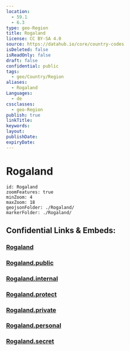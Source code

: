 ```yaml
---
location:
  - 59.1
  - 6.3
type: geo-Region
title: Rogaland
license: CC BY-SA 4.0
source: https://datahub.io/core/country-codes
isDeleted: false
isReadOnly: false
draft: false
confidential: public
tags:
  - geo/Country/Region
aliases:
  - Rogaland
Languages:
  - de
cssclasses:
  - geo-Region
publish: true
linkTitle:
keywords:
layout:
publishDate:
expiryDate:
---
```


# Rogaland

```leaflet
id: Rogaland
zoomFeatures: true 
minZoom: 4 
maxZoom: 18
geojsonFolder: ./Rogaland/
markerFolder: ./Rogaland/
```


## Confidential Links & Embeds: 

### [Rogaland](/_Standards/Earth/Continent/Europe/Europe~North/Norway/Counties~Norway/Rogaland.md) 

### [Rogaland.public](/_public/Earth/Continent/Europe/Europe~North/Norway/Counties~Norway/Rogaland.public.md) 

### [Rogaland.internal](/_internal/Earth/Continent/Europe/Europe~North/Norway/Counties~Norway/Rogaland.internal.md) 

### [Rogaland.protect](/_protect/Earth/Continent/Europe/Europe~North/Norway/Counties~Norway/Rogaland.protect.md) 

### [Rogaland.private](/_private/Earth/Continent/Europe/Europe~North/Norway/Counties~Norway/Rogaland.private.md) 

### [Rogaland.personal](/_personal/Earth/Continent/Europe/Europe~North/Norway/Counties~Norway/Rogaland.personal.md) 

### [Rogaland.secret](/_secret/Earth/Continent/Europe/Europe~North/Norway/Counties~Norway/Rogaland.secret.md)

